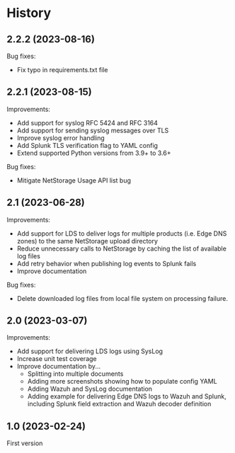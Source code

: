 
History
=======

2.2.2 (2023-08-16)
------------------

Bug fixes:
- Fix typo in requirements.txt file

2.2.1 (2023-08-15)
------------------

Improvements:
- Add support for syslog RFC 5424 and RFC 3164
- Add support for sending syslog messages over TLS
- Improve syslog error handling
- Add Splunk TLS verification flag to YAML config
- Extend supported Python versions from 3.9+ to 3.6+

Bug fixes:
- Mitigate NetStorage Usage API list bug


2.1 (2023-06-28)
----------------

Improvements:
- Add support for LDS to deliver logs for multiple products (i.e. Edge DNS zones) to the same NetStorage upload directory
- Reduce unnecessary calls to NetStorage by caching the list of available log files
- Add retry behavior when publishing log events to Splunk fails
- Improve documentation

Bug fixes:
- Delete downloaded log files from local file system on processing failure.


2.0 (2023-03-07)
----------------

Improvements:
- Add support for delivering LDS logs using SysLog
- Increase unit test coverage
- Improve documentation by...
    - Splitting into multiple documents
    - Adding more screenshots showing how to populate config YAML
    - Adding Wazuh and SysLog documentation
    - Adding example for delivering Edge DNS logs to Wazuh and Splunk, including Splunk field extraction and Wazuh
      decoder definition

1.0 (2023-02-24)
----------------

First version
